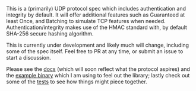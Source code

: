 This is a (primarily) UDP protocol spec which includes authentication and integrity by default. It will offer additional features such as Guaranteed at least Once, and Batching to simulate TCP features when needed. Authentication/integrity makes use of the HMAC standard with, by default SHA-256 secure hashing algorithm.

This is currently under development and likely much will change, including some of the spec itself. Feel free to PR at any time, or submit an issue to start a discussion.

Please see the [docs](docs/) (which will soon reflect what the protocol aspires) and the [example binary](src/bin/) which I am using to feel out the library; lastly check out some of the [tests](tests/) to see how things might piece together.
